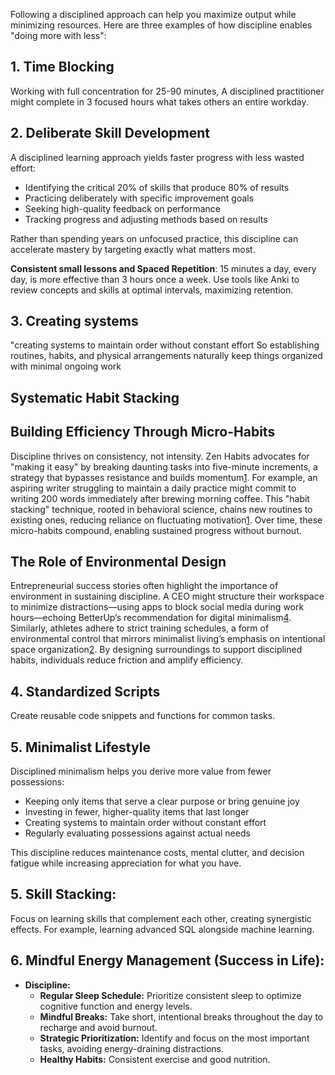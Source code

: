 

Following a disciplined approach can help you maximize output while minimizing resources. Here are three examples of how discipline enables "doing more with less":

1\. Time Blocking
-----------------------
Working with full concentration for 25-90 minutes, A disciplined practitioner might complete in 3 focused hours what takes others an entire workday.

2\. Deliberate Skill Development
--------------------------------

A disciplined learning approach yields faster progress with less wasted effort:

*   Identifying the critical 20% of skills that produce 80% of results
*   Practicing deliberately with specific improvement goals
*   Seeking high-quality feedback on performance
*   Tracking progress and adjusting methods based on results

Rather than spending years on unfocused practice, this discipline can accelerate mastery by targeting exactly what matters most.

**Consistent small lessons and Spaced Repetition**: 15 minutes a day, every day, is more effective than 3 hours once a week. Use tools like Anki to review concepts and skills at optimal intervals, maximizing retention.

3\. Creating systems 
---------------------
 "creating systems to maintain order without constant effort 
 So establishing routines, habits, and physical arrangements  naturally keep things organized with minimal ongoing work

 Systematic Habit Stacking
-------------------------

Building Efficiency Through Micro-Habits
----------------------------------------

Discipline thrives on consistency, not intensity. 
Zen Habits advocates for "making it easy" by breaking daunting tasks into five-minute increments, 
a strategy that bypasses resistance and builds momentum[1](https://zenhabits.net/6-small-things-you-can-do-when-you-lack-discipline/). 
For example, an aspiring writer struggling to maintain a daily practice might commit to writing 200 words immediately after brewing morning coffee. 
This "habit stacking" technique, rooted in behavioral science, chains new routines to existing ones, 
reducing reliance on fluctuating motivation[1](https://zenhabits.net/6-small-things-you-can-do-when-you-lack-discipline/). 
Over time, these micro-habits compound, enabling sustained progress without burnout.

The Role of Environmental Design
--------------------------------

Entrepreneurial success stories often highlight the importance of environment in sustaining discipline.
A CEO might structure their workspace to minimize distractions—using apps to block social media during work hours—echoing BetterUp’s recommendation 
for digital minimalism[4](https://www.betterup.com/blog/minimalism-tips).
Similarly, athletes adhere to strict training schedules, a form of environmental control that mirrors minimalist living’s emphasis on intentional
space organization[2](https://www.entrepreneur.com/en-ae/growth-strategies/what-real-discipline-looks-like/281542).
By designing surroundings to support disciplined habits, individuals reduce friction and amplify efficiency.

 4\. Standardized Scripts
 ----------------------------
 Create reusable code snippets and functions for common tasks.


 5\. Minimalist Lifestyle
--------------------

Disciplined minimalism helps you derive more value from fewer possessions:

*   Keeping only items that serve a clear purpose or bring genuine joy
*   Investing in fewer, higher-quality items that last longer
*   Creating systems to maintain order without constant effort
*   Regularly evaluating possessions against actual needs

This discipline reduces maintenance costs, mental clutter, and decision fatigue while increasing appreciation for what you have.

 5\. Skill Stacking:
 --------------------
Focus on learning skills that complement each other, creating synergistic effects. For example, learning advanced SQL alongside machine learning.


 6\. Mindful Energy Management (Success in Life):
 --------------------------------------------------

*   **Discipline:**
    *   **Regular Sleep Schedule:** Prioritize consistent sleep to optimize cognitive function and energy levels.
    *   **Mindful Breaks:** Take short, intentional breaks throughout the day to recharge and avoid burnout.
    *   **Strategic Prioritization:** Identify and focus on the most important tasks, avoiding energy-draining distractions.
    *   **Healthy Habits:** Consistent exercise and good nutrition.
